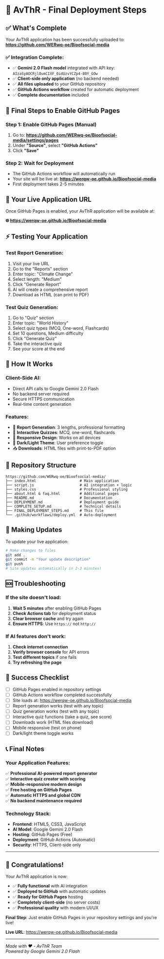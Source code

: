# 🎉 AvThR - Final Deployment Steps

## ✅ What's Complete

Your AvThR application has been successfully uploaded to:
**https://github.com/WERwq-oe/Bioofsocial-media**

### ✅ Integration Complete:
- ✅ **Gemini 2.0 Flash model** integrated with API key: `AIzaSyAOCRjlOumCIXF_0idUzvYCZp4-80Y_GOw`
- ✅ **Client-side only application** (no backend needed)
- ✅ **All files uploaded** to your GitHub repository
- ✅ **GitHub Actions workflow** created for automatic deployment
- ✅ **Complete documentation** included

## 🚀 Final Steps to Enable GitHub Pages

### Step 1: Enable GitHub Pages (Manual)
1. Go to: **https://github.com/WERwq-oe/Bioofsocial-media/settings/pages**
2. Under **"Source"**, select **"GitHub Actions"**
3. Click **"Save"**

### Step 2: Wait for Deployment
- The GitHub Actions workflow will automatically run
- Your site will be live at: **https://werqw-oe.github.io/Bioofsocial-media**
- First deployment takes 2-5 minutes

## 🎯 Your Live Application URL

Once GitHub Pages is enabled, your AvThR application will be available at:

**🌐 https://werqw-oe.github.io/Bioofsocial-media**

## ⚡ Testing Your Application

### Test Report Generation:
1. Visit your live URL
2. Go to the "Reports" section
3. Enter topic: "Climate Change"
4. Select length: "Medium"
5. Click "Generate Report"
6. AI will create a comprehensive report
7. Download as HTML (can print to PDF)

### Test Quiz Generation:
1. Go to "Quiz" section
2. Enter topic: "World History"
3. Select quiz types (MCQ, One-word, Flashcards)
4. Set 10 questions, Medium difficulty
5. Click "Generate Quiz"
6. Take the interactive quiz
7. See your score at the end

## 🔧 How It Works

### Client-Side AI:
- Direct API calls to Google Gemini 2.0 Flash
- No backend server required
- Secure HTTPS communication
- Real-time content generation

### Features:
- 📝 **Report Generation**: 3 lengths, professional formatting
- 🎯 **Interactive Quizzes**: MCQ, one-word, flashcards
- 📱 **Responsive Design**: Works on all devices
- 🌙 **Dark/Light Theme**: User preference toggle
- 📥 **Downloads**: HTML files with print-to-PDF option

## 📁 Repository Structure

```
https://github.com/WERwq-oe/Bioofsocial-media/
├── index.html                    # Main application
├── script.js                     # AI integration + logic
├── styles.css                    # Professional styling
├── about.html & faq.html         # Additional pages
├── README.md                     # Documentation
├── DEPLOYMENT.md                 # Deployment guide
├── COMPLETE_SETUP.md             # Technical details
├── FINAL_DEPLOYMENT_STEPS.md     # This file
└── .github/workflows/deploy.yml  # Auto-deployment
```

## 🔄 Making Updates

To update your live application:
```bash
# Make changes to files
git add .
git commit -m "Your update description"
git push
# Site updates automatically in 2-3 minutes!
```

## 🆘 Troubleshooting

### If the site doesn't load:
1. **Wait 5 minutes** after enabling GitHub Pages
2. **Check Actions tab** for deployment status
3. **Clear browser cache** and try again
4. **Ensure HTTPS**: Use `https://` not `http://`

### If AI features don't work:
1. **Check internet connection**
2. **Verify browser console** for API errors
3. **Test different topics** if one fails
4. **Try refreshing the page**

## 🎊 Success Checklist

- [ ] GitHub Pages enabled in repository settings
- [ ] GitHub Actions workflow completed successfully  
- [ ] Site loads at: https://werqw-oe.github.io/Bioofsocial-media
- [ ] Report generation works (test with any topic)
- [ ] Quiz generation works (test with any topic)
- [ ] Interactive quiz functions (take a quiz, see score)
- [ ] Downloads work (HTML files download)
- [ ] Mobile responsive (test on phone)
- [ ] Dark/light theme toggle works

## 📞 Final Notes

### Your Application Features:
✅ **Professional AI-powered report generator**  
✅ **Interactive quiz creator with scoring**  
✅ **Mobile-responsive modern design**  
✅ **Free hosting on GitHub Pages**  
✅ **Automatic HTTPS and global CDN**  
✅ **No backend maintenance required**  

### Technology Stack:
- **Frontend**: HTML5, CSS3, JavaScript
- **AI Model**: Google Gemini 2.0 Flash
- **Hosting**: GitHub Pages (Free)
- **Deployment**: GitHub Actions (Automatic)
- **Security**: HTTPS, Client-side only

---

## 🎉 Congratulations!

Your AvThR application is now:
- ✅ **Fully functional** with AI integration
- ✅ **Deployed to GitHub** with automatic updates
- ✅ **Ready for GitHub Pages** hosting
- ✅ **Completely client-side** (no server costs)
- ✅ **Professional quality** with modern UI/UX

**Final Step**: Just enable GitHub Pages in your repository settings and you're live!

**Live URL**: https://werqw-oe.github.io/Bioofsocial-media

---

*Made with ❤️ - AvThR Team*  
*Powered by Google Gemini 2.0 Flash*